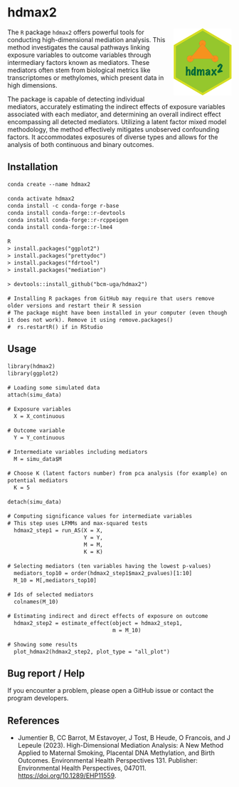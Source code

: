 # hdmax2

<img src="https://raw.githubusercontent.com/bcm-uga/hdmax2/package/hdmax2_hex.png" width="130" align="right">

The `R` package `hdmax2` offers powerful tools for conducting high-dimensional mediation analysis. This method investigates the causal pathways linking exposure variables to outcome variables through intermediary factors known as mediators. These mediators often stem from biological metrics like transcriptomes or methylomes, which present data in high dimensions.

The package is capable of detecting individual mediators, accurately estimating the indirect effects of exposure variables associated with each mediator, and determining an overall indirect effect encompassing all detected mediators. Utilizing a latent factor mixed model methodology, the method effectively mitigates unobserved confounding factors. It accommodates exposures of diverse types and allows for the analysis of both continuous and binary outcomes.




## Installation 

```
conda create --name hdmax2  

conda activate hdmax2
conda install -c conda-forge r-base
conda install conda-forge::r-devtools
conda install conda-forge::r-rcppeigen
conda install conda-forge::r-lme4

R
> install.packages("ggplot2")
> install.packages("prettydoc")
> install.packages("fdrtool")
> install.packages("mediation")

> devtools::install_github("bcm-uga/hdmax2")

# Installing R packages from GitHub may require that users remove older versions and restart their R session
# The package might have been installed in your computer (even though it does not work). Remove it using remove.packages()
#  rs.restartR() if in RStudio
```

## Usage


```
library(hdmax2)
library(ggplot2)

# Loading some simulated data
attach(simu_data)

# Exposure variables
  X = X_continuous

# Outcome variable
  Y = Y_continuous

# Intermediate variables including mediators
  M = simu_data$M
  
# Choose K (latent factors number) from pca analysis (for example) on potential mediators  
  K = 5
  
detach(simu_data)

# Computing significance values for intermediate variables
# This step uses LFMMs and max-squared tests 
  hdmax2_step1 = run_AS(X = X,
                        Y = Y,
                        M = M,
                        K = K)

# Selecting mediators (ten variables having the lowest p-values)
  mediators_top10 = order(hdmax2_step1$max2_pvalues)[1:10]
  M_10 = M[,mediators_top10]
  
# Ids of selected mediators  
  colnames(M_10)

# Estimating indirect and direct effects of exposure on outcome
  hdmax2_step2 = estimate_effect(object = hdmax2_step1,
                                 m = M_10)
  
# Showing some results
  plot_hdmax2(hdmax2_step2, plot_type = "all_plot")
```


## Bug report / Help

If you encounter a problem, please open a GitHub issue or contact the program developers.


## References 

- Jumentier B, CC Barrot, M Estavoyer, J Tost, B Heude, O Francois, and J Lepeule (2023). High-Dimensional Mediation Analysis: A New Method Applied to Maternal Smoking, Placental DNA Methylation, and Birth Outcomes. Environmental Health Perspectives 131. Publisher: Environmental Health Perspectives, 047011. 
https://doi.org/10.1289/EHP11559.

